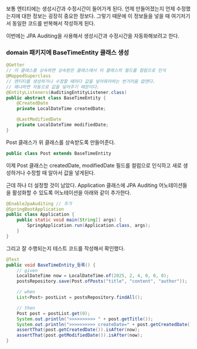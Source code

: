 보통 엔티티에는 생성시간과 수정시간이 들어가게 된다. 언제 만들어졌는지 언제 수정했는지에 대한 정보는 굉장히 중요한 정보다. 그렇기 때문에 이 정보들을 넣을 때 여기저기서 동일한 코드를 반복해서 작성하게 된다.

이번에는 JPA Auditing을 사용해서 생성시간과 수정시간을 자동화해보려고 한다.

### domain 패키지에 BaseTimeEntity 클래스 생성

```java
@Getter
// 이 클래스를 상속하면 상속받은 클래스에서 이 클래스의 필드를 컬럼으로 인식
@MappedSuperclass
// 엔티티를 생성하거나 수정할 때마다 값을 넣어줘야하는 번거러움 없앤다.
// 왜냐하면 자동으로 값을 넣어주기 때문이다.
@EntityListeners(AuditingEntityListener.class)
public abstract class BaseTimeEntity {
    @CreatedDate
    private LocalDateTime createdDate;

    @LastModifiedDate
    private LocalDateTime modifiedDate;
}

```

Post 클래스가 위 클래스를 상속받도록 만들어준다.

```java
public class Post extends BaseTimeEntity
```

이제 Post 클래스는 createdDate, modifiedDate 필드를 컬럼으로 인식하고 새로 생성하거나 수정할 때 알아서 값을 넣게된다.

근데 하나 더 설정할 것이 남았다. Application 클래스에 JPA Auditing 어노테이션들을 활성화할 수 있도록 어노테이션을 아래와 같이 추가한다.

```java
@EnableJpaAuditing // 추가
@SpringBootApplication
public class Application {
    public static void main(String[] args) {
        SpringApplication.run(Application.class, args);
    }
}
```

그리고 잘 수행되는지 테스트 코드를 작성해서 확인했다.

```java
@Test
public void BaseTimeEntity_등록() {
    // given
    LocalDateTime now = LocalDateTime.of(2025, 2, 4, 0, 0, 0);
    postsRepository.save(Post.ofPosts("title", "content", "author"));

    // when
    List<Post> postList = postsRepository.findAll();

    // then
    Post post = postList.get(0);
    System.out.println(">>>>>>>>>> " + post.getTitle());
    System.out.println(">>>>>>>>>> createDate=" + post.getCreatedDate() + "modifiedDate=" + post.getModifiedDate());
    assertThat(post.getCreatedDate()).isAfter(now);
    assertThat(post.getModifiedDate()).isAfter(now);
}
```

